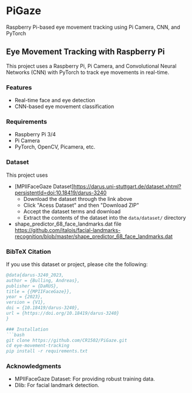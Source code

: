 # PiGaze
Raspberry Pi-based eye movement tracking using Pi Camera, CNN, and PyTorch
## Eye Movement Tracking with Raspberry Pi

This project uses a Raspberry Pi, Pi Camera, and Convolutional Neural Networks (CNN) with PyTorch to track eye movements in real-time.

### Features
- Real-time face and eye detection
- CNN-based eye movement classification

### Requirements
- Raspberry Pi 3/4
- Pi Camera
- PyTorch, OpenCV, Picamera, etc.

### Dataset

This project uses 
- [MPIIFaceGaze Dataset]https://darus.uni-stuttgart.de/dataset.xhtml?persistentId=doi:10.18419/darus-3240
  - Download the dataset through the link above
  - Click "Acess Dataset" and then "Download ZIP"
  - Accept the dataset terms and download
  - Extract the contents of the dataset into the `data/dataset/` directory  
- shape_predictor_68_face_landmarks.dat file https://github.com/italojs/facial-landmarks-recognition/blob/master/shape_predictor_68_face_landmarks.dat




### BibTeX Citation
If you use this dataset or project, please cite the following:

```bibtex
@data{darus-3240_2023,
author = {Bulling, Andreas},
publisher = {DaRUS},
title = {{MPIIFaceGaze}},
year = {2023},
version = {V1},
doi = {10.18419/darus-3240},
url = {https://doi.org/10.18419/darus-3240}
}

### Installation
```bash
git clone https://github.com/CR1502/PiGaze.git
cd eye-movement-tracking
pip install -r requirements.txt
```
### Acknowledgments
- MPIIFaceGaze Dataset: For providing robust training data.
- Dlib: For facial landmark detection.
